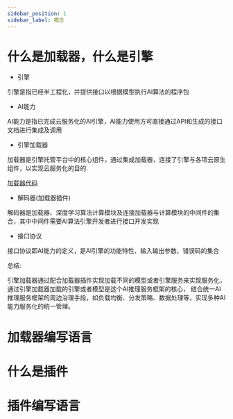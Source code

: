 ```yaml
---
sidebar_position: 1
sidebar_label: 概念
---
```


# 什么是加载器，什么是引擎

* 引擎

引擎是指已经半工程化，并提供接口以根据模型执行AI算法的程序包

* AI能力

AI能力是指已完成云服务化的AI引擎，AI能力使用方可直接通过API和生成的接口文档进行集成及调用

* 引擎加载器

加载器是引擎托管平台中的核心组件，通过集成加载器，连接了引擎与各项云原生组件，以实现云服务化的目的.

[加载器代码](https://github.com/xfyun/aiges)

* 解码器(加载器插件)

解码器是加载器、深度学习算法计算模块及连接加载器与计算模块的中间件的集合，其中中间件需要AI算法引擎开发者进行接口开发实现

* 接口协议

接口协议即AI能力的定义，是AI引擎的功能特性、输入输出参数、错误码的集合


总结:

引擎加载器通过配合加载器插件实现加载不同的模型或者引擎服务来实现服务化，通过引擎加载器加载的引擎或者模型是这个AI推理服务框架的核心，
结合统一AI推理服务框架的周边治理手段，如负载均衡、分发策略、数据处理等，实现多种AI能力服务化的统一管理。


# 加载器编写语言

# 什么是插件

# 插件编写语言


